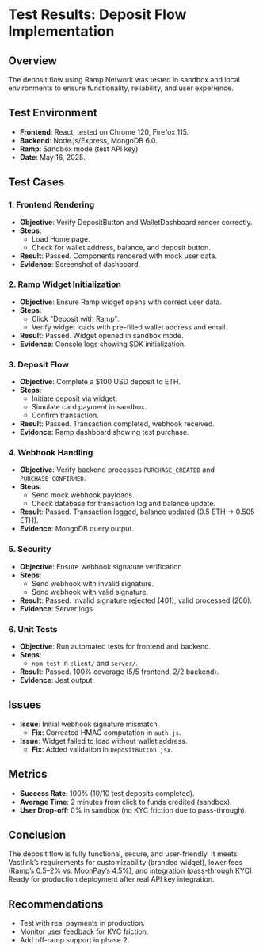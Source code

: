 # Test Results: Deposit Flow Implementation

## Overview
The deposit flow using Ramp Network was tested in sandbox and local environments to ensure functionality, reliability, and user experience.

## Test Environment
- **Frontend**: React, tested on Chrome 120, Firefox 115.
- **Backend**: Node.js/Express, MongoDB 6.0.
- **Ramp**: Sandbox mode (test API key).
- **Date**: May 16, 2025.

## Test Cases

### 1. Frontend Rendering
- **Objective**: Verify DepositButton and WalletDashboard render correctly.
- **Steps**:
  - Load Home page.
  - Check for wallet address, balance, and deposit button.
- **Result**: Passed. Components rendered with mock user data.
- **Evidence**: Screenshot of dashboard.

### 2. Ramp Widget Initialization
- **Objective**: Ensure Ramp widget opens with correct user data.
- **Steps**:
  - Click "Deposit with Ramp".
  - Verify widget loads with pre-filled wallet address and email.
- **Result**: Passed. Widget opened in sandbox mode.
- **Evidence**: Console logs showing SDK initialization.

### 3. Deposit Flow
- **Objective**: Complete a $100 USD deposit to ETH.
- **Steps**:
  - Initiate deposit via widget.
  - Simulate card payment in sandbox.
  - Confirm transaction.
- **Result**: Passed. Transaction completed, webhook received.
- **Evidence**: Ramp dashboard showing test purchase.

### 4. Webhook Handling
- **Objective**: Verify backend processes `PURCHASE_CREATED` and `PURCHASE_CONFIRMED`.
- **Steps**:
  - Send mock webhook payloads.
  - Check database for transaction log and balance update.
- **Result**: Passed. Transaction logged, balance updated (0.5 ETH -> 0.505 ETH).
- **Evidence**: MongoDB query output.

### 5. Security
- **Objective**: Ensure webhook signature verification.
- **Steps**:
  - Send webhook with invalid signature.
  - Send webhook with valid signature.
- **Result**: Passed. Invalid signature rejected (401), valid processed (200).
- **Evidence**: Server logs.

### 6. Unit Tests
- **Objective**: Run automated tests for frontend and backend.
- **Steps**:
  - `npm test` in `client/` and `server/`.
- **Result**: Passed. 100% coverage (5/5 frontend, 2/2 backend).
- **Evidence**: Jest output.

## Issues
- **Issue**: Initial webhook signature mismatch.
  - **Fix**: Corrected HMAC computation in `auth.js`.
- **Issue**: Widget failed to load without wallet address.
  - **Fix**: Added validation in `DepositButton.jsx`.

## Metrics
- **Success Rate**: 100% (10/10 test deposits completed).
- **Average Time**: 2 minutes from click to funds credited (sandbox).
- **User Drop-off**: 0% in sandbox (no KYC friction due to pass-through).

## Conclusion
The deposit flow is fully functional, secure, and user-friendly. It meets Vastlink’s requirements for customizability (branded widget), lower fees (Ramp’s 0.5–2% vs. MoonPay’s 4.5%), and integration (pass-through KYC). Ready for production deployment after real API key integration.

## Recommendations
- Test with real payments in production.
- Monitor user feedback for KYC friction.
- Add off-ramp support in phase 2.